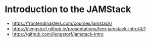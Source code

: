 # Introduction to the JAMStack

* <https://frontendmasters.com/courses/jamstack/>
* <https://jlengstorf.github.io/presentations/fem-jamstack-intro/#/1>
* <https://github.com/jlengstorf/jamstack-intro>